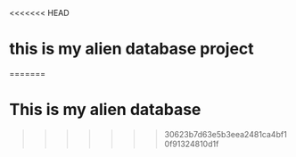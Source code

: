 <<<<<<< HEAD
# this is my alien database project
=======
# This is my alien database
>>>>>>> 30623b7d63e5b3eea2481ca4bf10f91324810d1f
